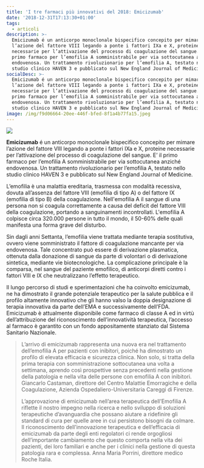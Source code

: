 ```yaml
---
title: 'I tre farmaci più innovativi del 2018: Emicizumab'
date: '2018-12-31T17:13:30+01:00'
tags:
  - articoli
description: >-
  Emicizumab é un anticorpo monoclonale bispecifico concepito per mimare
  l’azione del fattore VIII legando a ponte i fattori IXa e X, proteine
  necessarie per l’attivazione del processo di coagulazione del sangue. E’ il
  primo farmaco per l’emofilia A somministrabile per via sottocutanea anziché
  endovenosa. Un trattamento rivoluzionario per l’emofilia A, testato nello
  studio clinico HAVEN 3 e pubblicato sul New England Journal of Medicine.
socialDesc: >-
  Emicizumab é un anticorpo monoclonale bispecifico concepito per mimare
  l’azione del fattore VIII legando a ponte i fattori IXa e X, proteine
  necessarie per l’attivazione del processo di coagulazione del sangue. E’ il
  primo farmaco per l’emofilia A somministrabile per via sottocutanea anziché
  endovenosa. Un trattamento rivoluzionario per l’emofilia A, testato nello
  studio clinico HAVEN 3 e pubblicato sul New England Journal of Medicine.
image: /img/f9d06664-20ee-446f-bfed-8f1a4b77fa15.jpeg
---
```

![](/img/f9d06664-20ee-446f-bfed-8f1a4b77fa15.jpeg)

**Emicizumab** é un anticorpo monoclonale bispecifico concepito per mimare l’azione del fattore VIII legando a ponte i fattori IXa e X, proteine necessarie per l’attivazione del processo di coagulazione del sangue. E’ il primo farmaco per l’emofilia A somministrabile per via sottocutanea anziché endovenosa. Un trattamento rivoluzionario per l’emofilia A, testato nello studio clinico HAVEN 3 e pubblicato sul New England Journal of Medicine.

L’emofilia è una malattia ereditaria, trasmessa con modalità recessiva, dovuta all’assenza del fattore VIII (emofilia di tipo A) o del fattore IX (emofilia di tipo B) della coagulazione. Nell'emofilia A il sangue di una persona non si coagula correttamente a causa del deficit del fattore VIII della coagulazione, portando a sanguinamenti incontrollati. L'emofilia A colpisce circa 320.000 persone in tutto il mondo, il 50-60% delle quali manifesta una forma grave del disturbo.

Sin dagli anni Settanta, l’emofilia viene trattata mediante terapia sostitutiva, ovvero viene somministrato il fattore di coagulazione mancante per via endovenosa. Tale concentrato può essere di derivazione plasmatica, ottenuta dalla donazione di sangue da parte di volontari o di derivazione sintetica, mediante vie biotecnologiche. La complicazione principale è la comparsa, nel sangue del paziente emofilico, di anticorpi diretti contro i fattori VIII e IX che neutralizzano l’effetto terapeutico.

Il lungo percorso di studi e sperimentazioni che ha coinvolto emicizumab, ne ha dimostrato il grande potenziale terapeutico per la salute pubblica e il profilo altamente innovativo che gli hanno valso la doppia designazione di terapia innovativa da parte dell’EMA e successivamente dell’FDA. Emicizumab è attualmente disponibile come farmaco di classe A ed in virtù dell’attribuzione del riconoscimento dell’innovatività terapeutica, l’accesso al farmaco è garantito con un fondo appositamente stanziato dal Sistema Sanitario Nazionale.

> L’arrivo di emicizumab rappresenta una nuova era nel trattamento dell’emofilia A per pazienti con inibitori, poiché ha dimostrato un profilo di elevata efficacia e sicurezza clinica. Non solo, si tratta della prima terapia con somministrazione sottocutanea una volta a settimana, aprendo così prospettive senza precedenti nella gestione della patologia e nella vita delle persone con emofilia A con inibitori. Giancarlo Castaman, direttore del Centro Malattie Emorragiche e della Coagulazione, Azienda Ospedaliero-Universitaria Careggi di Firenze. 
>
> L’approvazione di emicizumab nell’area terapeutica dell’Emofilia A riflette il nostro impegno nella ricerca e nello sviluppo di soluzioni terapeutiche d’avanguardia che possano aiutare a ridefinire gli standard di cura per quelle aree in cui persistono bisogni da colmare. Il riconoscimento dell’innovazione terapeutica e dell’efficacia di emicizumab da parte degli enti regolatori ci rende orgogliosi dell’importante cambiamento che questo comporta nella vita dei pazienti, dei loro familiari e anche per i clinici nella gestione di questa patologia rara e complessa. Anna Maria Porrini, direttore medico Roche Italia.
